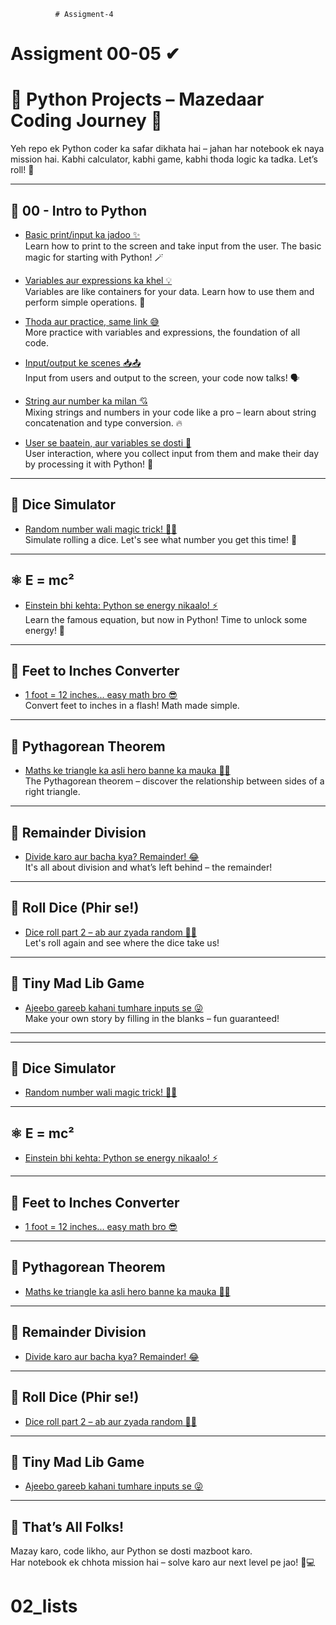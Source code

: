               # Assigment-4

# Assigment 00-05 ✔
# 🐍 Python  Projects – Mazedaar Coding Journey 🚀

Yeh repo ek  Python coder ka safar dikhata hai – jahan har notebook ek naya mission hai. Kabhi calculator, kabhi game, kabhi thoda logic ka tadka. Let’s roll! 🎲

---

## 🔰 00 - Intro to Python 

- [Basic print/input ka jadoo ✨](https://colab.research.google.com/drive/19wAA3cy4F61QzPl8_RpxrrsfMq34vMTC)  
  Learn how to print to the screen and take input from the user. The basic magic for starting with Python! 🪄

- [Variables aur expressions ka khel 💡](https://colab.research.google.com/drive/1DIDbcZp85GfXfLXEXEo3uymsnm_ybBLs)  
  Variables are like containers for your data. Learn how to use them and perform simple operations. 🧪

- [Thoda aur practice, same link 😅](https://colab.research.google.com/drive/1DIDbcZp85GfXfLXEXEo3uymsnm_ybBLs)  
  More practice with variables and expressions, the foundation of all code. 

- [Input/output ke scenes 📥📤](https://colab.research.google.com/drive/12-RifkY-bn332JAqNAXKa7vF7RUXvCyK)  
  Input from users and output to the screen, your code now talks! 🗣️

- [String aur number ka milan 💘](https://colab.research.google.com/drive/1niVNRA0r-iDJWj5k0upc373_vwb7Kyby)  
  Mixing strings and numbers in your code like a pro – learn about string concatenation and type conversion. 🔥

- [User se baatein, aur variables se dosti 🤝](https://colab.research.google.com/drive/1fn4bWk4yDucf3wR2rplnHhFV0SBboYox)  
  User interaction, where you collect input from them and make their day by processing it with Python! 🎉

---

## 🎲 Dice Simulator

- [Random number wali magic trick! 🧙‍♂️](https://colab.research.google.com/drive/1bZFZkM4vIJOjatbRP1lnkdY2sbLM4_gP)  
  Simulate rolling a dice. Let's see what number you get this time! 🎲

---

## ⚛️ E = mc²

- [Einstein bhi kehta: Python se energy nikaalo! ⚡](https://colab.research.google.com/drive/1UU7TDoqaVV7LfqSNjOLHVsFSOCfFAzmQ)  
  Learn the famous equation, but now in Python! Time to unlock some energy! 🔋

---

## 📏 Feet to Inches Converter

- [1 foot = 12 inches... easy math bro 😎](https://colab.research.google.com/drive/17g2dvbwoEgcJGd0lxA5R8epBguRGVOwv)  
  Convert feet to inches in a flash! Math made simple. 

---

## 📐 Pythagorean Theorem

- [Maths ke triangle ka asli hero banne ka mauka 🦸‍♂️](https://colab.research.google.com/drive/1H1tmY8Nt8uWyQy5ZJ2POTV4W3rgtmTiF)  
  The Pythagorean theorem – discover the relationship between sides of a right triangle.

---

## 🔢 Remainder Division

- [Divide karo aur bacha kya? Remainder! 😂](https://colab.research.google.com/drive/1-_ixuA5X9rXlQTIluZZf01rp9groBNAV)  
  It's all about division and what’s left behind – the remainder! 

---

## 🎲 Roll Dice (Phir se!)

- [Dice roll part 2 – ab aur zyada random 🎲🎲](https://colab.research.google.com/drive/1oJJEzymz3Tj8-2kUM7jZ1mQJPURbBra_)  
  Let's roll again and see where the dice take us! 

---

## 🤪 Tiny Mad Lib Game

- [Ajeebo gareeb kahani tumhare inputs se 😜](https://colab.research.google.com/drive/1hUS6kWcPO__37Rj9PYDOy2r-m_I0Rfc4)  
  Make your own story by filling in the blanks – fun guaranteed!

---

---

## 🎲 Dice Simulator

- [Random number wali magic trick! 🧙‍♂️](https://colab.research.google.com/drive/1bZFZkM4vIJOjatbRP1lnkdY2sbLM4_gP)

---

## ⚛️ E = mc²

- [Einstein bhi kehta: Python se energy nikaalo! ⚡](https://colab.research.google.com/drive/1UU7TDoqaVV7LfqSNjOLHVsFSOCfFAzmQ)

---

## 📏 Feet to Inches Converter

- [1 foot = 12 inches... easy math bro 😎](https://colab.research.google.com/drive/17g2dvbwoEgcJGd0lxA5R8epBguRGVOwv)

---

## 📐 Pythagorean Theorem

- [Maths ke triangle ka asli hero banne ka mauka 🦸‍♂️](https://colab.research.google.com/drive/1H1tmY8Nt8uWyQy5ZJ2POTV4W3rgtmTiF)

---

## 🔢 Remainder Division

- [Divide karo aur bacha kya? Remainder! 😂](https://colab.research.google.com/drive/1-_ixuA5X9rXlQTIluZZf01rp9groBNAV)

---

## 🎲 Roll Dice (Phir se!)

- [Dice roll part 2 – ab aur zyada random 🎲🎲](https://colab.research.google.com/drive/1oJJEzymz3Tj8-2kUM7jZ1mQJPURbBra_)

---

## 🤪 Tiny Mad Lib Game

- [Ajeebo gareeb kahani tumhare inputs se 😜](https://colab.research.google.com/drive/1hUS6kWcPO__37Rj9PYDOy2r-m_I0Rfc4)

---

## 🎉 That’s All Folks!

Mazay karo, code likho, aur Python se dosti mazboot karo.  
Har notebook ek chhota mission hai – solve karo aur next level pe jao! 🧠💻



# 02_lists

